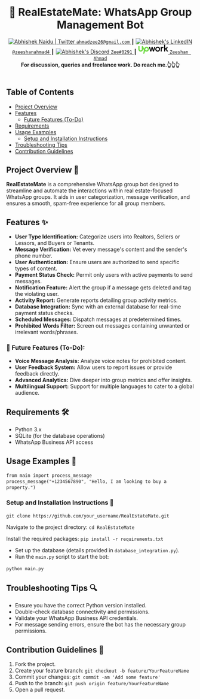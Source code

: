 
<h1 align="center"> 🏡 RealEstateMate: WhatsApp Group Management Bot </h1>
<div align="center">
  <a href="https://mail.google.com/mail/u/?authuser=ahmadzee26@gmail.com">
    <img alt="Abhishek Naidu | Twitter" width="30px" src="https://edent.github.io/SuperTinyIcons/images/svg/gmail.svg" />
    <code>ahmadzee26@gmail.com</code>
  </a>
  <span> ┃ </span>

  <a href="https://t.me/zeeshanahmad4">
    <img alt="Abhishek's LinkedIN" width="30px" src="https://edent.github.io/SuperTinyIcons/images/svg/telegram.svg" />
    <code>@zeeshanahmad4</code>
  </a>
  <span>┃</span>
  <a href="" style="margin-top: 12px;">
    <img alt="Abhishek's Discord" width="30px" src="https://raw.githubusercontent.com/peterthehan/peterthehan/master/assets/discord.svg" />
    <code>Zee#0291</code>
  </a>
  <span>┃</span>
  <a href="https://www.upwork.com/freelancers/zeeshanahmad291" style="margin-top: 12px;">
    <img alt="Abhishek's Discord" width="80px" src="https://github.com/Zeeshanahmad4/Zeeshanahmad4/blob/main/upwork.svg" />
    <code>Zeeshan Ahmad</code>
  </a>
  
  <br />
  <strong>For discussion, queries and freelance work. Do reach me.👆👆👆</strong>
</div>

<br />

<!-- TABLE OF CONTENTS -->
## Table of Contents

- [Project Overview](#project-overview-)
- [Features](#features-)
  - [Future Features (To-Do)](#-future-features-to-do)
- [Requirements](#requirements-)
- [Usage Examples](#usage-examples-)
  - [Setup and Installation Instructions](#setup-and-installation-instructions-)
- [Troubleshooting Tips](#troubleshooting-tips-)
- [Contribution Guidelines](#contribution-guidelines-)

## Project Overview 📖

**RealEstateMate** is a comprehensive WhatsApp group bot designed to streamline and automate the interactions within real estate-focused WhatsApp groups. It aids in user categorization, message verification, and ensures a smooth, spam-free experience for all group members.

## Features ✨

- **User Type Identification:** Categorize users into Realtors, Sellers or Lessors, and Buyers or Tenants.
- **Message Verification:** Vet every message's content and the sender's phone number.
- **User Authentication:** Ensure users are authorized to send specific types of content.
- **Payment Status Check:** Permit only users with active payments to send messages.
- **Notification Feature:** Alert the group if a message gets deleted and tag the violating user.
- **Activity Report:** Generate reports detailing group activity metrics.
- **Database Integration:** Sync with an external database for real-time payment status checks.
- **Scheduled Messages:** Dispatch messages at predetermined times.
- **Prohibited Words Filter:** Screen out messages containing unwanted or irrelevant words/phrases.

### 🌟 Future Features (To-Do):

- **Voice Message Analysis:** Analyze voice notes for prohibited content.
- **User Feedback System:** Allow users to report issues or provide feedback directly.
- **Advanced Analytics:** Dive deeper into group metrics and offer insights.
- **Multilingual Support:** Support for multiple languages to cater to a global audience.

## Requirements 🛠️

- Python 3.x
- SQLite (for the database operations)
- WhatsApp Business API access


## Usage Examples 📝
```# Example of processing a new message
from main import process_message
process_message("+1234567890", "Hello, I am looking to buy a property.")
```

### Setup and Installation Instructions 🚀

```git clone https://github.com/your_username/RealEstateMate.git```


Navigate to the project directory:
```cd RealEstateMate```

Install the required packages:
```pip install -r requirements.txt```

- Set up the database (details provided in `database_integration.py`).
- Run the `main.py` script to start the bot:

```python main.py```


## Troubleshooting Tips 🔍

- Ensure you have the correct Python version installed.
- Double-check database connectivity and permissions.
- Validate your WhatsApp Business API credentials.
- For message sending errors, ensure the bot has the necessary group permissions.


## Contribution Guidelines 🤝

1. Fork the project.
2. Create your feature branch: `git checkout -b feature/YourFeatureName`
3. Commit your changes: `git commit -am 'Add some feature'`
4. Push to the branch: `git push origin feature/YourFeatureName`
5. Open a pull request.


